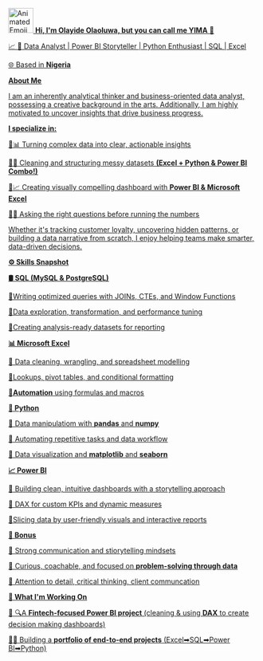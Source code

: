 <u><img src="https://iam-weijie.github.io/wave/hand-emoji.svg" alt="Animated Emoji" width="50" height="50"> **Hi, I'm Olayide Olaoluwa, but you can call me YIMA** 💎<u/>

:chart_with_upwards_trend: 🎯 Data Analyst | Power BI Storyteller | Python Enthusiast | SQL | Excel

<u>🌐 Based in **Nigeria**<u/>

<u>**About Me**<u/>

 I am an inherently analytical thinker and business-oriented data analyst, possessing a creative background in the arts. 
 Additionally, I am highly motivated to uncover insights that drive business progress.

  **I specialize in:**

🔹📊 Turning complex data into clear, actionable insights

🔹🧹 Cleaning and structuring  messy datasets **(Excel + Python & Power BI Combo!)**

🔹📈 Creating visually compelling dashboard with **Power BI & Microsoft Excel**

🔹🧠 Asking the right questions before running the numbers

Whether it's tracking customer loyalty, uncovering hidden patterns, or building a data narrative from scratch,
I enjoy helping teams make smarter, data-driven decisions.

<u>**⚙️ Skills Snapshot**<u/>

**🛢️ SQL (MySQL & PostgreSQL)**

🔹Writing optimized queries with JOINs,  CTEs, and Window Functions

🔹Data exploration, transformation, and  performance tuning

🔹Creating analysis-ready datasets for  reporting

**📊 Microsoft Excel**

🔹 Data cleaning, wrangling, and spreadsheet  modelling

🔹Lookups, pivot tables, and conditional  formatting

**🔹Automation** using formulas and macros

**🐍 Python**

🔹 Data manipulatiom with **pandas** and  **numpy**

🔹 Automating repetitive tasks and data  workflow

🔹 Data visualization and **matplotlib** and  **seaborn**

**📈 Power BI**

🔹 Building clean, intuitive dashboards with a  storytelling approach

🔹 DAX for custom KPIs and dynamic  measures

🔹Slicing data by user-friendly visuals and  interactive reports

**🔁 Bonus**

🔹 Strong communication  and stiorytelling  mindsets

🔹 Curious, coachable, and focused on  **problem-solving through data**

🔹 Attention to detail, critical thinking, client  communcation

**💼 What I'm Working On**

🔹 🔍A **Fintech-focused Power BI project** (cleaning & using **DAX** to create decision  making dashboards)

🔹🧱 Building a **portfolio of end-to-end  projects** (Excel➡SQL➡Power BI➡Python)
